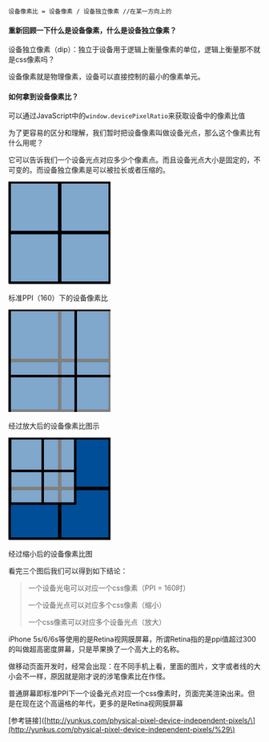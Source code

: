 ```text
设备像素比 = 设备像素 / 设备独立像素 //在某一方向上的
```

#### 重新回顾一下什么是设备像素，什么是设备独立像素？

设备独立像素（dip）：独立于设备用于逻辑上衡量像素的单位，逻辑上衡量那不就是css像素吗？

设备像素就是物理像素，设备可以直接控制的最小的像素单元。

#### 如何拿到设备像素比？

可以通过JavaScript中的`window.devicePixelRatio`来获取设备中的像素比值

为了更容易的区分和理解，我们暂时把设备像素叫做设备光点，那么这个像素比有什么用呢？

它可以告诉我们一个设备光点对应多少个像素点。而且设备光点大小是固定的，不可变的。而设备独立像素是可以被拉长或者压缩的。

![](/assets/csspixels_100.gif)

标准PPI（160）下的设备像素比

![](/assets/csspixels_in.gif)

经过放大后的设备像素比图示

![](/assets/csspixels_out.gif)

经过缩小后的设备像素比图

看完三个图后我们可以得到如下结论：

> 一个设备光电可以对应一个css像素（PPI = 160时）
>
> 一个设备光点可以对应多个css像素（缩小）
>
> 一个css像素可以对应多个设备光点（放大）

iPhone 5s/6/6s等使用的是Retina视网膜屏幕，所谓Retina指的是ppi值超过300的叫做超高密度屏幕，只是苹果换了一个高大上的名称。

做移动页面开发时，经常会出现：在不同手机上看，里面的图片，文字或者线的大小会不一样，原因就是刚才说的涉笔像素比在作怪。

普通屏幕即标准PPI下一个设备光点对应一个css像素时，页面完美渲染出来。但是在现在这个高逼格的年代，更多的是Retina视网膜屏幕

\[参考链接\]\([http://yunkus.com/physical-pixel-device-independent-pixels/\](http://yunkus.com/physical-pixel-device-independent-pixels/%29\)

